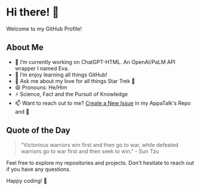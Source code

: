 # Hi there! 👋

Welcome to my GitHub Profile!

## About Me

- 🔭 I’m currently working on ChatGPT-HTML. An OpenAI/PaLM API wrapper I named Eva.
- 🌱 I’m enjoy learning all things GitHub!
- 💬 Ask me about my love for all things Star Trek 🖖
- 😄 Pronouns: He/Him
- ⚡ Science, Fact and the Pursuit of Knowledge
- 📫 Want to reach out to me? [Create a New Issue](https://github.com/appatalks/appatalks/issues/new/choose) in my AppaTalk's Repo and 🐧
  
## Quote of the Day

> "Victorious warriors win first and then go to war, while defeated warriors go to war first and then seek to win." - Sun Tzu

Feel free to explore my repositories and projects. Don't hesitate to reach out if you have any questions.

Happy coding! 🚀


<!--
**appatalks/appatalks** is a ✨ _special_ ✨ repository because its `README.md` (this file) appears on your GitHub profile.

Here are some ideas to get you started:

- 🔭 I’m currently working on ...
- 🌱 I’m currently learning ...
- 👯 I’m looking to collaborate on ...
- 🤔 I’m looking for help with ...
- 💬 Ask me about ...
- 📫 How to reach me: ...
- 😄 Pronouns: ...
- ⚡ Fun fact: ...
-->

